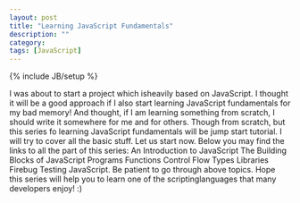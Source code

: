 ```yaml
---
layout: post
title: "Learning JavaScript Fundamentals"
description: ""
category: 
tags: [JavaScript]
---
```

{% include JB/setup %}

I was about to start a project which isheavily based on JavaScript. I thought it will be a good approach if I also start learning JavaScript fundamentals for my bad memory! And thought, if I am learning something from scratch, I should write it somewhere for me and for others. Though from scratch, but this series fo learning JavaScript fundamentals will be jump start tutorial. I will try to cover all the basic stuff. Let us start now. Below you may find the links to all the part of this series: An Introduction to JavaScript The Building Blocks of JavaScript Programs Functions Control Flow Types Libraries Firebug Testing JavaScript. Be patient to go through above topics. Hope this series will help you to learn one of the scriptinglanguages that many developers enjoy! :)
